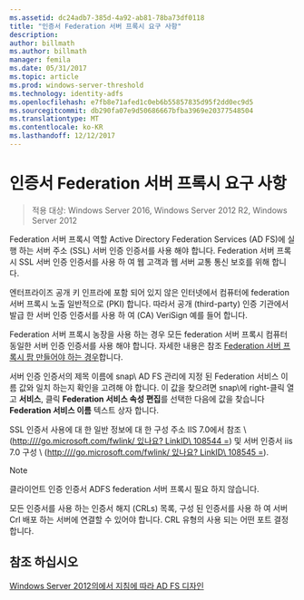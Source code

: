 ```yaml
---
ms.assetid: dc24adb7-385d-4a92-ab81-78ba73df0118
title: "인증서 Federation 서버 프록시 요구 사항"
description: 
author: billmath
ms.author: billmath
manager: femila
ms.date: 05/31/2017
ms.topic: article
ms.prod: windows-server-threshold
ms.technology: identity-adfs
ms.openlocfilehash: e7fb8e71afed1c0eb6b55857835d95f2dd0ec9d5
ms.sourcegitcommit: db290fa07e9d50686667bfba3969e20377548504
ms.translationtype: MT
ms.contentlocale: ko-KR
ms.lasthandoff: 12/12/2017
---
```

# <a name="certificate-requirements-for-federation-server-proxies"></a>인증서 Federation 서버 프록시 요구 사항

>적용 대상: Windows Server 2016, Windows Server 2012 R2, Windows Server 2012

Federation 서버 프록시 역할 Active Directory Federation Services \(AD FS\)에 실행 하는 서버 주소 \(SSL\) 서버 인증 인증서를 사용 해야 합니다. Federation 서버 프록시 SSL 서버 인증 인증서를 사용 하 여 웹 고객과 웹 서버 교통 통신 보호를 위해 합니다.  
  
엔터프라이즈 공개 키 인프라에 포함 되어 있지 않은 인터넷에서 컴퓨터에 federation 서버 프록시 노출 일반적으로 \(PKI\) 합니다. 따라서 공개 \(third\-party\) 인증 기관에서 발급 한 서버 인증 인증서를 사용 하 여 \(CA\) VeriSign 예를 들어 합니다.  
  
Federation 서버 프록시 농장을 사용 하는 경우 모든 federation 서버 프록시 컴퓨터 동일한 서버 인증 인증서를 사용 해야 합니다. 자세한 내용은 참조 [Federation 서버 프록시 팜 만들어야 하는 경우](When-to-Create-a-Federation-Server-Proxy-Farm.md)합니다.  
  
서버 인증 인증서의 제목 이름에 snap\ AD FS 관리에 지정 된 Federation 서비스 이름 값와 일치 하는지 확인을 고려해 야 합니다. 이 값을 찾으려면 snap\에 right\-클릭 열고 **서비스**, 클릭 **Federation 서비스 속성 편집**를 선택한 다음에 값을 찾습니다 **Federation 서비스 이름** 텍스트 상자 합니다.  
  
SSL 인증서 사용에 대 한 일반 정보에 대 한 구성 주소 IIS 7.0에서 참조 \ ([http:///\/go.microsoft.com\/fwlink\/ 있나요? LinkID\ 108544 =](https://go.microsoft.com/fwlink/?LinkID=108544)\) 및 서버 인증서 iis 7.0 구성 \ ([http:///\/go.microsoft.com\/fwlink\/ 있나요? LinkID\ 108545 =](https://go.microsoft.com/fwlink/?LinkID=108545)\).  
  
> [!NOTE]  
> 클라이언트 인증 인증서 ADFS federation 서버 프록시 필요 하지 않습니다.  
  
모든 인증서를 사용 하는 인증서 해지 \(CRLs\) 목록, 구성 된 인증서를 사용 하 여 서버 Crl 배포 하는 서버에 연결할 수 있어야 합니다. CRL 유형의 사용 되는 어떤 포트 결정 합니다.  
  
## <a name="see-also"></a>참조 하십시오
[Windows Server 2012의에서 지침에 따라 AD FS 디자인](AD-FS-Design-Guide-in-Windows-Server-2012.md)
